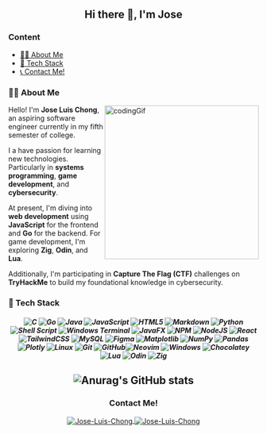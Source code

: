 <h2 align='center'> Hi there 👋, I'm Jose </h2>

### Content

- [👨‍💻 About Me](#-about-me)
- [🔨 Tech Stack](#-tech-stack)
- [📞 Contact Me!](#contact-me)

### 👨‍💻 About Me

<img
  align="right"
  src="https://cdn.dribbble.com/users/730703/screenshots/6581243/avento.gif"
  alt="codingGif"
  width="310"
/>

Hello! I'm <b>Jose Luis Chong</b>, an aspiring software engineer currently in my fifth semester of college.

I a have passion for learning new technologies. Particularly in <b>systems programming</b>, <b>game development</b>, and <b>cybersecurity</b>.

At present, I'm diving into <b>web development</b> using <b>JavaScript</b> for the frontend and <b>Go</b> for the backend. For game development, I'm exploring <b>Zig</b>, <b>Odin</b>, and <b>Lua</b>.

Additionally, I'm participating in <b>Capture The Flag (CTF)</b> challenges on <b>TryHackMe</b> to build my foundational knowledge in cybersecurity.

### 🔨 Tech Stack

<h5 align='center'>

![C](https://img.shields.io/badge/c-%2300599C.svg?style=for-the-badge&logo=c&logoColor=white) ![Go](https://img.shields.io/badge/go-%2300ADD8.svg?style=for-the-badge&logo=go&logoColor=white) ![Java](https://img.shields.io/badge/java-%23ED8B00.svg?style=for-the-badge&logo=openjdk&logoColor=white) ![JavaScript](https://img.shields.io/badge/javascript-%23323330.svg?style=for-the-badge&logo=javascript&logoColor=%23F7DF1E) ![HTML5](https://img.shields.io/badge/html5-%23E34F26.svg?style=for-the-badge&logo=html5&logoColor=white) ![Markdown](https://img.shields.io/badge/markdown-%23000000.svg?style=for-the-badge&logo=markdown&logoColor=white) ![Python](https://img.shields.io/badge/python-3670A0?style=for-the-badge&logo=python&logoColor=ffdd54) ![Shell Script](https://img.shields.io/badge/shell_script-%23121011.svg?style=for-the-badge&logo=gnu-bash&logoColor=white) ![Windows Terminal](https://img.shields.io/badge/Windows%20Terminal-%234D4D4D.svg?style=for-the-badge&logo=windows-terminal&logoColor=white) ![JavaFX](https://img.shields.io/badge/javafx-%23FF0000.svg?style=for-the-badge&logo=javafx&logoColor=white) ![NPM](https://img.shields.io/badge/NPM-%23CB3837.svg?style=for-the-badge&logo=npm&logoColor=white) ![NodeJS](https://img.shields.io/badge/node.js-6DA55F?style=for-the-badge&logo=node.js&logoColor=white) ![React](https://img.shields.io/badge/react-%2320232a.svg?style=for-the-badge&logo=react&logoColor=%2361DAFB) ![TailwindCSS](https://img.shields.io/badge/tailwindcss-%2338B2AC.svg?style=for-the-badge&logo=tailwind-css&logoColor=white) ![MySQL](https://img.shields.io/badge/mysql-4479A1.svg?style=for-the-badge&logo=mysql&logoColor=white) ![Figma](https://img.shields.io/badge/figma-%23F24E1E.svg?style=for-the-badge&logo=figma&logoColor=white) ![Matplotlib](https://img.shields.io/badge/Matplotlib-%23ffffff.svg?style=for-the-badge&logo=Matplotlib&logoColor=black) ![NumPy](https://img.shields.io/badge/numpy-%23013243.svg?style=for-the-badge&logo=numpy&logoColor=white) ![Pandas](https://img.shields.io/badge/pandas-%23150458.svg?style=for-the-badge&logo=pandas&logoColor=white) ![Plotly](https://img.shields.io/badge/Plotly-%233F4F75.svg?style=for-the-badge&logo=plotly&logoColor=white) ![Linux](https://img.shields.io/badge/Linux-FCC624?style=for-the-badge&logo=linux&logoColor=black) ![Git](https://img.shields.io/badge/git-%23F05033.svg?style=for-the-badge&logo=git&logoColor=white) ![GitHub](https://img.shields.io/badge/github-%23121011.svg?style=for-the-badge&logo=github&logoColor=white)![Neovim](https://img.shields.io/badge/Neovim-57A143?style=for-the-badge&logo=neovim&logoColor=fff) ![Windows](https://custom-icon-badges.demolab.com/badge/Windows-0078D6?style=for-the-badge&logo=windows11&logoColor=white) ![Chocolatey](https://img.shields.io/badge/Chocolatey-80B5E3?style=for-the-badge&logo=chocolatey&logoColor=fff) ![Lua](https://img.shields.io/badge/Lua-%232C2D72.svg?style=for-the-badge&logo=lua&logoColor=white) ![Odin](https://custom-icon-badges.demolab.com/badge/Odin-1E5184?style=for-the-badge&logo=odinlang) ![Zig](https://img.shields.io/badge/Zig-F7A41D?style=for-the-badge&logo=zig&logoColor=fff)

</h5>
<h2 align='center'>

![Anurag's GitHub stats](https://github-readme-stats.vercel.app/api?theme=transparent&username=Jlchong3&show_icons=true)

</h2>

<h3 align='center'>Contact Me!</h3>
<p align='center'> 
<a href="https://www.linkedin.com/in/jose-chong-075a55252" target="blank">
<img align="center" src="https://img.shields.io/badge/LinkedIn-0A66C2?logo=linkedin&logoColor=fff" alt="Jose-Luis-Chong" />
</a>
<a href="mailto:jchongac@fiec.espol.edu.ec?Subject=Hello!" target="blank">
<img align="center" src="https://img.shields.io/badge/Gmail-D14836?logo=gmail&logoColor=white" alt="Jose-Luis-Chong" />
</a>
</p>

